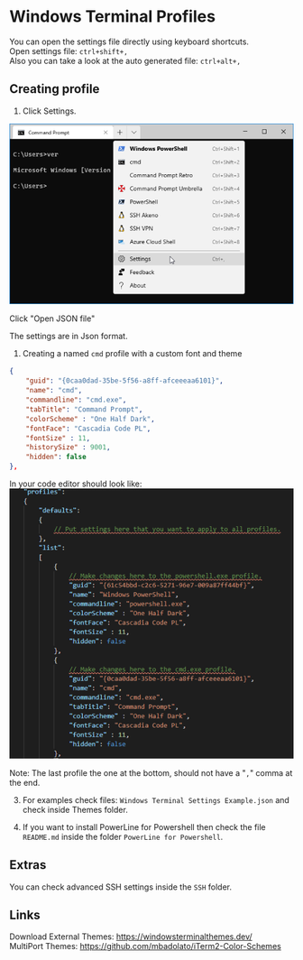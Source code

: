 # Windows Terminal Profiles
You can open the settings file directly using keyboard shortcuts.  
Open settings file: `ctrl+shift+,`  
Also you can take a look at the auto generated file: `ctrl+alt+,`

## Creating profile
1. Click Settings. 

![Demo 01](./screenshot.png?raw=true)  

Click "Open JSON file"

The settings are in Json format.

1. Creating a named `cmd` profile with a custom font and theme 
```json
{
    "guid": "{0caa0dad-35be-5f56-a8ff-afceeeaa6101}",
    "name": "cmd",
    "commandline": "cmd.exe",
    "tabTitle": "Command Prompt",
    "colorScheme" : "One Half Dark",
    "fontFace": "Cascadia Code PL",
    "fontSize" : 11,
    "historySize" : 9001,
    "hidden": false
},
```

In your code editor should look like:  
![Demo 02](./screenshot-code.png?raw=true)

Note: The last profile the one at the bottom, should not have a "`,`" comma at the end.

3. For examples check files: `Windows Terminal Settings Example.json` and check inside Themes folder.

4. If you want to install PowerLine for Powershell then check the file `README.md` inside the folder `PowerLine for Powershell`.

## Extras
You can check advanced SSH settings inside the `SSH` folder.

## Links
Download External Themes: https://windowsterminalthemes.dev/  
MultiPort Themes: https://github.com/mbadolato/iTerm2-Color-Schemes
